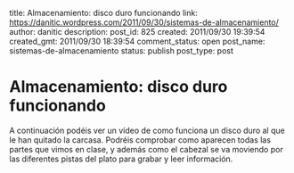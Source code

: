 title: Almacenamiento: disco duro funcionando
link: https://danitic.wordpress.com/2011/09/30/sistemas-de-almacenamiento/
author: danitic
description: 
post_id: 825
created: 2011/09/30 19:39:54
created_gmt: 2011/09/30 18:39:54
comment_status: open
post_name: sistemas-de-almacenamiento
status: publish
post_type: post

# Almacenamiento: disco duro funcionando

A continuación podéis ver un vídeo de como funciona un disco duro al que le han quitado la carcasa. Podréis comprobar como aparecen todas las partes que vimos en clase, y además como el cabezal se va moviendo por las diferentes pistas del plato para grabar y leer información.